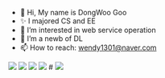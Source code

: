 - 👋 Hi, My name is DongWoo Goo
- ✨ I majored CS and EE
- 👀 I’m interested in web service operation
- 🌱 I’m a newb of DL
- 📫 How to reach: wendy1301@naver.com


<img src="https://img.shields.io/badge/Python-3776AB?style=for-the-badge&logo=Python&logoColor=white">

<img src="https://img.shields.io/badge/PyTorch-EE4C2C?style=for-the-badge&logo=PyTorch&logoColor=white">

<img src="https://img.shields.io/badge/C-A8B9CC?style=for-the-badge&logo=c&logoColor=white">

<img src="https://img.shields.io/badge/C++-00599C?style=for-the-badge&logo=c++&logoColor=white">
#
<img src="https://img.shields.io/badge/Spring Boot-6DB33F?style=for-the-badge&logo=springboot&logoColor=white">
